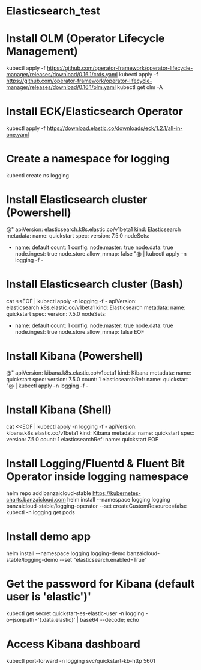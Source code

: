 # Elasticsearch_test

# Install OLM (Operator Lifecycle Management)
kubectl apply -f https://github.com/operator-framework/operator-lifecycle-manager/releases/download/0.16.1/crds.yaml
kubectl apply -f https://github.com/operator-framework/operator-lifecycle-manager/releases/download/0.16.1/olm.yaml
kubectl get olm -A

# Install ECK/Elasticsearch Operator
kubectl apply -f https://download.elastic.co/downloads/eck/1.2.1/all-in-one.yaml

# Create a namespace for logging
kubectl create ns logging

# Install Elasticsearch cluster (Powershell)
@"
apiVersion: elasticsearch.k8s.elastic.co/v1beta1
kind: Elasticsearch
metadata:
  name: quickstart
spec:
  version: 7.5.0
  nodeSets:
  - name: default
    count: 1
    config:
      node.master: true
      node.data: true
      node.ingest: true
      node.store.allow_mmap: false
"@ | kubectl apply -n logging -f -

# Install Elasticsearch cluster (Bash)
cat <<EOF | kubectl apply -n logging -f -
apiVersion: elasticsearch.k8s.elastic.co/v1beta1
kind: Elasticsearch
metadata:
  name: quickstart
spec:
  version: 7.5.0
  nodeSets:
  - name: default
    count: 1
    config:
      node.master: true
      node.data: true
      node.ingest: true
      node.store.allow_mmap: false
EOF

# Install Kibana (Powershell)
@"
apiVersion: kibana.k8s.elastic.co/v1beta1
kind: Kibana
metadata:
  name: quickstart
spec:
  version: 7.5.0
  count: 1
  elasticsearchRef:
    name: quickstart
"@ | kubectl apply -n logging -f -

# Install Kibana (Shell)
cat <<EOF | kubectl apply -n logging -f -
apiVersion: kibana.k8s.elastic.co/v1beta1
kind: Kibana
metadata:
  name: quickstart
spec:
  version: 7.5.0
  count: 1
  elasticsearchRef:
    name: quickstart
EOF

# Install Logging/Fluentd & Fluent Bit Operator inside logging namespace
helm repo add banzaicloud-stable https://kubernetes-charts.banzaicloud.com
helm install --namespace logging logging banzaicloud-stable/logging-operator --set createCustomResource=false
kubectl -n logging get pods

# Install demo app
helm install --namespace logging logging-demo banzaicloud-stable/logging-demo --set "elasticsearch.enabled=True"

# Get the password for Kibana (default user is 'elastic')'
kubectl get secret quickstart-es-elastic-user -n logging -o=jsonpath='{.data.elastic}' | base64 --decode; echo

# Access Kibana dashboard
kubectl port-forward -n logging svc/quickstart-kb-http 5601
